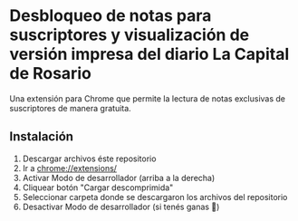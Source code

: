 # Desbloqueo de notas para suscriptores y visualización de versión impresa del diario La Capital de Rosario

Una extensión para Chrome que permite la lectura de notas exclusivas de suscriptores de manera gratuita.

## Instalación
1) Descargar archivos éste repositorio
2) Ir a [chrome://extensions/](chrome://extensions/)
3) Activar Modo de desarrollador (arriba a la derecha)
4) Cliquear botón "Cargar descomprimida"
5) Seleccionar carpeta donde se descargaron los archivos del repositorio
6) Desactivar Modo de desarrollador (si tenés ganas 🤗)
